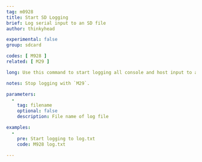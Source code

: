 ```yaml
---
tag: m0928
title: Start SD Logging
brief: Log serial input to an SD file
author: thinkyhead

experimental: false
group: sdcard

codes: [ M928 ]
related: [ M29 ]

long: Use this command to start logging all console and host input to an SD file while still operating the machine.

notes: Stop logging with `M29`.

parameters:
  -
    tag: filename
    optional: false
    description: File name of log file

examples:
  -
    pre: Start logging to log.txt
    code: M928 log.txt

---
```

